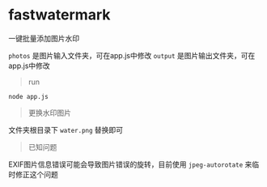 # fastwatermark
一键批量添加图片水印

`photos` 是图片输入文件夹，可在app.js中修改
`output` 是图片输出文件夹，可在app.js中修改

> run

`node app.js`

> 更换水印图片

文件夹根目录下 `water.png` 替换即可

> 已知问题

EXIF图片信息错误可能会导致图片错误的旋转，目前使用 `jpeg-autorotate` 来临时修正这个问题